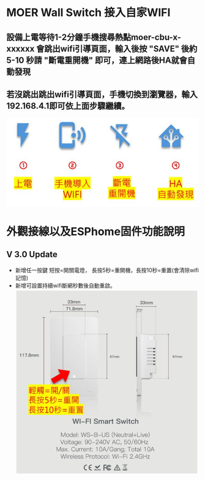 # MOER Wall Switch 接入自家WIFI

## 設備上電等待1-2分鐘手機搜尋熱點moer-cbu-x-xxxxxx 會跳出wifi引導頁面，輸入後按 "SAVE" 後約 5-10 秒請 "斷電重開機" 即可，連上網路後HA就會自動發現 
## 若沒跳出跳出wifi引導頁面，手機切換到瀏覽器，輸入192.168.4.1即可依上面步驟繼續。
![Mosquitto_broker](/wall_switch/image/moer_switch.JPG)
# 外觀接線以及ESPhome固件功能說明 
## V 3.0 Update
* 新增任一按鍵 短按=開關電燈， 長按5秒=重開機，長按10秒=重置(會清除wifi記憶)
* 新增可設置持續wifi斷網秒數後自動重啟。
![Mosquitto_broker](/wall_switch/image/moer_switch_1.JPG)
